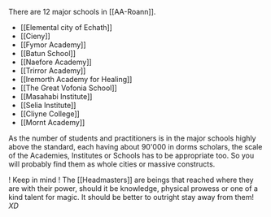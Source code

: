 There are 12 major schools in [[AA-Roann]].
- [[Elemental city of Echath]]
- [[Cieny]]
- [[Fymor Academy]]
- [[Batun School]]
- [[Naefore Academy]]
- [[Trirror Academy]]
- [[Iremorth Academy for Healing]]
- [[The Great Vofonia School]]
- [[Masahabi Institute]]
- [[Selia Institute]]
- [[Cliyne College]]
- [[Mornt Academy]]


As the number of students and practitioners is in the major schools highly above the standard, each having about 90'000 in dorms scholars, the scale of the Academies, Institutes or Schools has to be appropriate too. So you will probably find them as whole cities or massive constructs.

! Keep in mind !
The [[Headmasters]] are beings that reached where they are with their power, should it be knowledge, physical prowess or one of a kind talent for magic. It should be better to outright stay away from them! *XD*